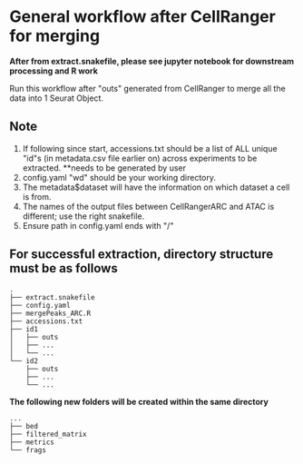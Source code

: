# General workflow after CellRanger for merging

**After from extract.snakefile, please see jupyter notebook for downstream processing and R work**  

Run this workflow after "outs" generated from CellRanger to merge all the data into 1 Seurat Object.

## Note
1) If following since start, accessions.txt should be a list of ALL unique "id"s (in metadata.csv file earlier on)  across experiments to be extracted. **needs to be generated by user 
2) config.yaml "wd" should be your working directory.
3) The metadata$dataset will have the information on which dataset a cell is from.
4) The names of the output files between CellRangerARC and ATAC is different; use the right snakefile.
5) Ensure path in config.yaml ends with "/"

## For successful extraction, directory structure must be as follows
```
.
├── extract.snakefile
├── config.yaml
├── mergePeaks_ARC.R
├── accessions.txt
├── id1
│   ├── outs
│   ├── ...
│   └── ...
└── id2
    ├── outs
    ├── ...
    └── ...

```

**The following new folders will be created within the same directory**

```
...
├── bed
├── filtered_matrix
├── metrics
└── frags

```



